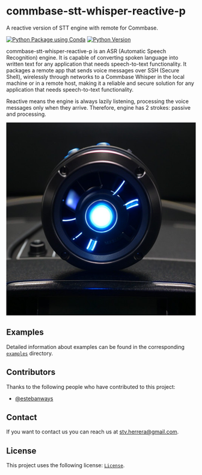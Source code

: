# commbase-stt-whisper-reactive-p

A reactive version of STT engine with remote for Commbase.

[![Python Package using Conda](https://github.com/mydroidandi/commbase/actions/workflows/python-package-conda.yml/badge.svg)](https://github.com/mydroidandi/commbase/actions/workflows/python-package-conda.yml)
[![Python Version](https://img.shields.io/badge/Python-3.10%20%7C%203.11%20%7C%203.12-blue)](https://img.shields.io/badge/python-3.10%20%7C%203.11%20%7C%203.12-blue)

commbase-stt-whisper-reactive-p is an ASR (Automatic Speech Recognition) engine. It is capable of converting spoken language into written text for any application that needs speech-to-text functionality. It packages a remote app that sends voice messages over SSH (Secure Shell), wirelessly through networks to a Commbase Whisper in the local machine or in a remote host, making it a reliable and secure solution for any application that needs speech-to-text functionality.

Reactive means the engine is always lazily listening, processing the voice messages only when they arrive. Therefore, engine has 2 strokes: passive and processing.

<img alt="commbase-stt-whisper-reactive-p" src="commbase-stt-whisper-reactive-p.jpg?raw=true" width="512" height="512" />

## Examples

Detailed information about examples can be found in the corresponding [`examples`](./examples) directory.

## Contributors

Thanks to the following people who have contributed to this project:

* [@estebanways](https://github.com/estebanways)

## Contact

If you want to contact us you can reach us at <stv.herrera@gmail.com>.

## License

This project uses the following license: [`License`](./COPYING).
